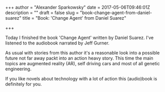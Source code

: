 +++
author = "Alexander Sparkowsky"
date = 2017-05-06T09:46:01Z
description = ""
draft = false
slug = "book-change-agent-from-daniel-suarez"
title = "Book: 'Change Agent' from Daniel Suarez"

+++

Today I finished the book 'Change Agent' written by Daniel Suarez. I've listened to the audiobook narrated by Jeff Gurner.

As usual with stories from this author it's a reasonable look into a possible future not far away packt into an action heavy story. This time the main topics are augmented reality (AR), self driving cars and most of all genetic engineering.

If you like novels about technology with a lot of action this (audio)book is definitely
for you.

